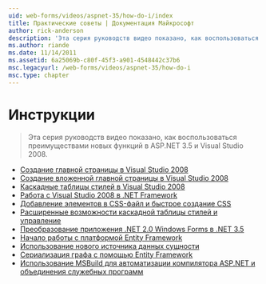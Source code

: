 ```yaml
---
uid: web-forms/videos/aspnet-35/how-do-i/index
title: Практические советы | Документация Майкрософт
author: rick-anderson
description: 'Эта серия руководств видео показано, как воспользоваться преимуществами новых функций в ASP.NET 3.5 и Visual Studio 2008.'
ms.author: riande
ms.date: 11/14/2011
ms.assetid: 6a25069b-c80f-45f3-a901-4548442c37b6
msc.legacyurl: /web-forms/videos/aspnet-35/how-do-i
msc.type: chapter
---
```

<a name="how-do-i"></a>Инструкции
====================
> Эта серия руководств видео показано, как воспользоваться преимуществами новых функций в ASP.NET 3.5 и Visual Studio 2008.


- [Создание главной страницы в Visual Studio 2008](how-do-i-create-a-master-page-in-visual-studio-2008.md)
- [Создание вложенной главной страницы в Visual Studio 2008](how-do-i-create-nested-master-page-in-visual-studio-2008.md)
- [Каскадные таблицы стилей в Visual Studio 2008](how-do-i-cascading-style-sheets-in-visual-studio-2008.md)
- [Работа с Visual Studio 2008 в .NET Framework](how-do-i-working-with-visual-studio-2008-net-framework.md)
- [Добавление элементов в CSS-файл и быстрое создание CSS](how-do-i-adding-elements-to-a-css-file-and-create-new-css-on-the-fly.md)
- [Расширенные возможности каскадной таблицы стилей и управление](how-do-i-advance-cascading-style-sheet-features-and-management.md)
- [Преобразование приложения .NET 2.0 Windows Forms в .NET 3.5](how-do-i-converting-a-net-20-windows-forms-application-to-net-35.md)
- [Начало работы с платформой Entity Framework](how-do-i-get-started-with-the-entity-framework.md)
- [Использование нового источника данных сущности](how-do-i-use-the-new-entity-data-source.md)
- [Сериализация графа с помощью Entity Framework](how-do-i-serialize-a-graph-with-the-entity-framework.md)
- [Использование MSBuild для автоматизации компилятора ASP.NET и объединения служебных программ](how-do-i-use-msbuild-to-automate-the-aspnet-compiler-and-merge-utilities.md)
